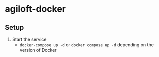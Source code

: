 # agiloft-docker

## Setup
1. Start the service
   - ```docker-compose up -d``` or ```docker compose up -d``` depending on the version of Docker 
